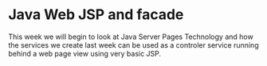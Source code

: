
# Java Web JSP and facade

This week we will begin to look at Java Server Pages Technology and how the services we create last week can be used as a controler service running behind a web page view using very basic JSP.






